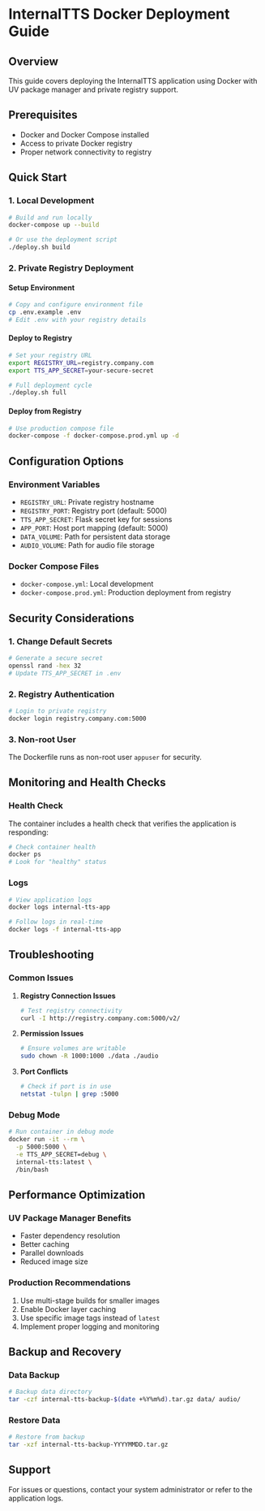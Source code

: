 # InternalTTS Docker Deployment Guide

## Overview
This guide covers deploying the InternalTTS application using Docker with UV package manager and private registry support.

## Prerequisites
- Docker and Docker Compose installed
- Access to private Docker registry
- Proper network connectivity to registry

## Quick Start

### 1. Local Development
```bash
# Build and run locally
docker-compose up --build

# Or use the deployment script
./deploy.sh build
```

### 2. Private Registry Deployment

#### Setup Environment
```bash
# Copy and configure environment file
cp .env.example .env
# Edit .env with your registry details
```

#### Deploy to Registry
```bash
# Set your registry URL
export REGISTRY_URL=registry.company.com
export TTS_APP_SECRET=your-secure-secret

# Full deployment cycle
./deploy.sh full
```

#### Deploy from Registry
```bash
# Use production compose file
docker-compose -f docker-compose.prod.yml up -d
```

## Configuration Options

### Environment Variables
- `REGISTRY_URL`: Private registry hostname
- `REGISTRY_PORT`: Registry port (default: 5000)
- `TTS_APP_SECRET`: Flask secret key for sessions
- `APP_PORT`: Host port mapping (default: 5000)
- `DATA_VOLUME`: Path for persistent data storage
- `AUDIO_VOLUME`: Path for audio file storage

### Docker Compose Files
- `docker-compose.yml`: Local development
- `docker-compose.prod.yml`: Production deployment from registry

## Security Considerations

### 1. Change Default Secrets
```bash
# Generate a secure secret
openssl rand -hex 32
# Update TTS_APP_SECRET in .env
```

### 2. Registry Authentication
```bash
# Login to private registry
docker login registry.company.com:5000
```

### 3. Non-root User
The Dockerfile runs as non-root user `appuser` for security.

## Monitoring and Health Checks

### Health Check
The container includes a health check that verifies the application is responding:
```bash
# Check container health
docker ps
# Look for "healthy" status
```

### Logs
```bash
# View application logs
docker logs internal-tts-app

# Follow logs in real-time
docker logs -f internal-tts-app
```

## Troubleshooting

### Common Issues

1. **Registry Connection Issues**
   ```bash
   # Test registry connectivity
   curl -I http://registry.company.com:5000/v2/
   ```

2. **Permission Issues**
   ```bash
   # Ensure volumes are writable
   sudo chown -R 1000:1000 ./data ./audio
   ```

3. **Port Conflicts**
   ```bash
   # Check if port is in use
   netstat -tulpn | grep :5000
   ```

### Debug Mode
```bash
# Run container in debug mode
docker run -it --rm \
  -p 5000:5000 \
  -e TTS_APP_SECRET=debug \
  internal-tts:latest \
  /bin/bash
```

## Performance Optimization

### UV Package Manager Benefits
- Faster dependency resolution
- Better caching
- Parallel downloads
- Reduced image size

### Production Recommendations
1. Use multi-stage builds for smaller images
2. Enable Docker layer caching
3. Use specific image tags instead of `latest`
4. Implement proper logging and monitoring

## Backup and Recovery

### Data Backup
```bash
# Backup data directory
tar -czf internal-tts-backup-$(date +%Y%m%d).tar.gz data/ audio/
```

### Restore Data
```bash
# Restore from backup
tar -xzf internal-tts-backup-YYYYMMDD.tar.gz
```

## Support
For issues or questions, contact your system administrator or refer to the application logs.
